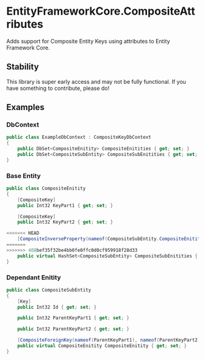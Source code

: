 # EntityFrameworkCore.CompositeAttributes
Adds support for Composite Entity Keys using attributes to Entity Framework Core.

## Stability
This library is super early access and may not be fully functional.
If you have something to contribute, please do!

## Examples

### DbContext
```csharp
public class ExampleDbContext : CompositeKeyDbContext
{
    public DbSet<CompositeEnitity> CompositeEnitities { get; set; }
    public DbSet<CompositeSubEntity> CompositeSubEnitities { get; set; }
}
```

### Base Entity
```csharp
public class CompositeEnitity
{
    [CompositeKey]
    public Int32 KeyPart1 { get; set; }

    [CompositeKey]
    public Int32 KeyPart2 { get; set; }

<<<<<<< HEAD
    [CompositeInverseProperty(nameof(CompositeSubEntity.CompositeEnitity))]
=======
>>>>>>> 408bef35f32be4bb0fe0ffc0d0cf959918f28d33
    public virtual HashSet<CompositeSubEntity> CompositeSubEnitities { get; set; }
}
```

### Dependant Enitity
```csharp
public class CompositeSubEntity
{
    [Key]
    public Int32 Id { get; set; }

    public Int32 ParentKeyPart1 { get; set; }

    public Int32 ParentKeyPart2 { get; set; }

    [CompositeForeignKey(nameof(ParentKeyPart1), nameof(ParentKeyPart2))]
    public virtual CompositeEnitity CompositeEnitity { get; set; }
}
```